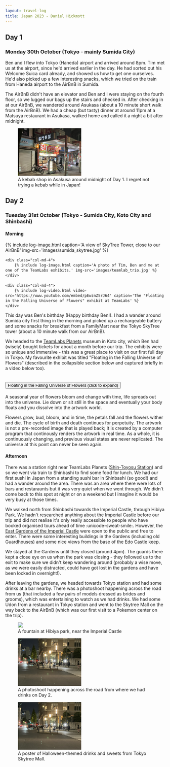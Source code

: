 ```yaml
---
layout: travel-log
title: Japan 2023 - Daniel Hickmott
---
```


## Day 1 

### Monday 30th October (Tokyo - mainly Sumida City)

Ben and I flew into Tokyo (Haneda) airport and arrived around 8pm. 
Tim met us at the airport, since he'd arrived earlier in the day.
He had sorted out his Welcome Suica card already, and showed us how to get one ourselves. 
He'd also picked up a few interesting snacks, which we tried on the train from Haneda airport to the AirBnB in Sumida.

The AirBnB didn't have an elevator and Ben and I were staying on the fourth floor, so we lugged our bags up the stairs and checked in.
After checking in at our AirBnB, we wandered around Asukasa (about a 10 minute short walk from the AirBnB). 
We had a cheap (but tasty) dinner at around 11pm at a Matsuya restaurant in Asukasa, walked home and called it a night a bit after midnight.

<figure>
    <img src="images/asakusa_kebab.jpg" style="max-width: 200px">
    <figcaption>A kebab shop in Asakusa around midnight of Day 1. I regret not trying a kebab while in Japan!</figcaption>
</figure>

## Day 2 

### Tuesday 31st October (Tokyo - Sumida City, Koto City and Shinbashi)

#### Morning

<div class="row">
    <div class="col-md-4">
        {% include log-image.html caption='A view of SkyTree Tower, close to our AirBnB' img-src='images/sumida_skytree.jpg' %}
    </div>

    <div class="col-md-4">
        {% include log-image.html caption='A photo of Tim, Ben and me at one of the TeamLabs exhibits.' img-src='images/teamlab_trio.jpg' %}
    </div>

    <div class="col-md-4">
        {% include log-video.html video-src='https://www.youtube.com/embed/pEwznZSrJ64' caption='The "Floating in the Falling Universe of Flowers" exhibit at TeamLabs' %}
    </div>
</div>

This day was Ben's birthday (Happy birthday Ben!). 
I had a wander around Sumida city first thing in the morning and picked up a rechargeable battery and some snacks for breakfast from a FamilyMart near the Tokyo SkyTree tower (about a 10 minute walk from our AirBnB).

We headed to the [TeamLabs Planets]() museum in Koto city, which Ben had (wisely) bought tickets for about a month before our trip. 
The exhibits were so unique and immersive - this was a great place to visit on our first full day in Tokyo.
My favourite exhibit was titled "Floating in the Falling Universe of Flowers" (described in the collapsible section below and captured briefly in a video below too).


<div class="accordion my-3" id="teamlabs-details">
    <div class="accordion-item">
        <h2 class="accordion-header" id="floating-heading">
            <button class="accordion-button collapsed" type="button" data-bs-toggle="collapse" data-bs-target="#collapse-floating" aria-expanded="false" aria-controls="collapse-floating">
                <span>Floating in the Falling Universe of Flowers (click to expand)</span>
            </button>
        </h2>
        <div id="collapse-floating" class="accordion-collapse collapse" aria-labelledby="floating-heading" data-bs-parent="#teamlabs-details">
            <div class="accordion-body">
                <p>A seasonal year of flowers bloom and change with time, life spreads out into the universe. Lie down or sit still in the space and eventually your body floats and you dissolve into the artwork world.</p>
                <p>Flowers grow, bud, bloom, and in time, the petals fall and the flowers wither and die. The cycle of birth and death continues for perpetuity. The artwork is not a pre-recorded image that is played back; It is created by a computer program that continously renders the artwork in real time. As a whole, it is continuously changing, and previous visual states are never replicated. The universe at this point can never be seen again.</p>
            </div>
        </div>
    </div>
</div>


#### Afternoon

There was a station right near TeamLabs Planets ([Shin-Toyosu Station](https://www.google.com/maps/place/Shin-Toyosu+Sta./@35.6488721,139.7909563,16.59z/data=!4m14!1m7!3m6!1s0x60188908e728e749:0x6de450c94bd3d622!2steamLab+Planets!8m2!3d35.6491207!4d139.7897739!16s%2Fg%2F11ghxr0p5m!3m5!1s0x601889976d9833b5:0x13a47c7d3116ff75!8m2!3d35.6487318!4d139.7901697!16s%2Fm%2F02vmjgw?entry=ttu)) and so we went via train to Shinbashi to find some food for lunch.
We had our first sushi in Japan from a standing sushi bar in Shinbashi (so good!) and had a wander around the area.
There was an area where there were lots of bars and restaraunts but it was very quiet when we went through.
We didn't come back to this spot at night or on a weekend but I imagine it would be very busy at those times.

We walked north from Shinbashi towards the Imperial Castle, through Hibiya Park.
We hadn't researched anything about the Imperial Castle before our trip and did not realise it's only really accessible to people who have booked organised tours ahead of time :unicode-sweat-smile:.
However, the [East Gardens of the Imperial Castle](https://www.google.com/maps/place/The+East+Gardens+of+the+Imperial+Palace/@35.6867824,139.7545696,17z/data=!3m1!4b1!4m6!3m5!1s0x60188c13425af13d:0xa31b000a35db03f9!8m2!3d35.6867824!4d139.7571445!16s%2Fm%2F0nbczmq?entry=ttu) were open to the public and free to enter.
There were some interesting buildings in the Gardens (including old Guardhouses) and some nice views from the base of the Edo Castle keep.

We stayed at the Gardens until they closed (around 4pm).
The guards there kept a close eye on us when the park was closing - they followed us to the exit to make sure we didn't keep wandering around (probably a wise move, as we were easily distracted, could have got lost in the gardens and have been locked in overnight!).

After leaving the gardens, we headed towards Tokyo station and had some drinks at a bar nearby. 
There was a photoshoot happening across the road from us (that included a few pairs of models dressed as brides and grooms), which was entertaining to watch as we had drinks.
We had some Udon from a restaurant in Tokyo station and went to the Skytree Mall on the way back to the AirBnB (which was our first visit to a Pokemon center on the trip).

<figure>
    <img src="images/tokyo_park_fountain.jpg" style="max-width: 200px">
    <figcaption>A fountain at Hibiya park, near the Imperial Castle</figcaption>
</figure>

<figure>
    <img src="images/tokyo_photoshoot.jpg" style="max-width: 200px">
    <figcaption>A photoshoot happening across the road from where we had drinks on Day 2.</figcaption>
</figure>

<figure>
    <img src="images/tokyo_photoshoot.jpg" style="max-width: 200px">
    <figcaption>A poster of Halloween-themed drinks and sweets from Tokyo Skytree Mall.</figcaption>
</figure>

